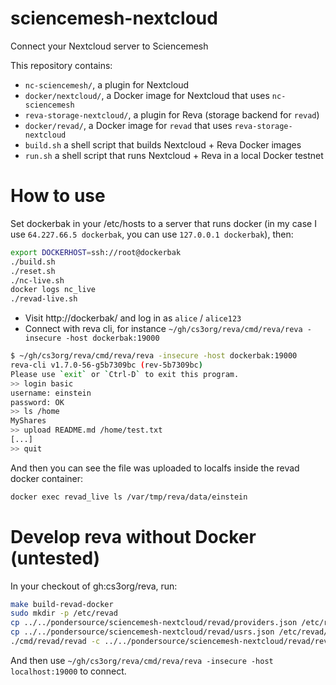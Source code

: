 # sciencemesh-nextcloud
Connect your Nextcloud server to Sciencemesh

This repository contains:

* `nc-sciencemesh/`, a plugin for Nextcloud
* `docker/nextcloud/`, a Docker image for Nextcloud that uses `nc-sciencemesh`
* `reva-storage-nextcloud/`, a plugin for Reva (storage backend for `revad`)
* `docker/revad/`, a Docker image for `revad` that uses `reva-storage-nextcloud`
* `build.sh` a shell script that builds Nextcloud + Reva Docker images
* `run.sh` a shell script that runs Nextcloud + Reva in a local Docker testnet

# How to use
Set dockerbak in your /etc/hosts to a server that runs docker (in my case I use `64.227.66.5 dockerbak`, you can use `127.0.0.1 dockerbak`), then:

```sh
export DOCKERHOST=ssh://root@dockerbak
./build.sh
./reset.sh
./nc-live.sh
docker logs nc_live
./revad-live.sh
```

* Visit http://dockerbak/ and log in as `alice` / `alice123`
* Connect with reva cli, for instance `~/gh/cs3org/reva/cmd/reva/reva -insecure -host dockerbak:19000`
```sh
$ ~/gh/cs3org/reva/cmd/reva/reva -insecure -host dockerbak:19000
reva-cli v1.7.0-56-g5b7309bc (rev-5b7309bc)
Please use `exit` or `Ctrl-D` to exit this program.
>> login basic
username: einstein
password: OK
>> ls /home
MyShares
>> upload README.md /home/test.txt
[...]
>> quit
```
And then you can see the file was uploaded to localfs inside the revad docker container:
```sh
docker exec revad_live ls /var/tmp/reva/data/einstein
```


# Develop reva without Docker (untested)
In your checkout of gh:cs3org/reva, run:
```sh
make build-revad-docker
sudo mkdir -p /etc/revad
cp ../../pondersource/sciencemesh-nextcloud/revad/providers.json /etc/revad/
cp ../../pondersource/sciencemesh-nextcloud/revad/usrs.json /etc/revad/
./cmd/revad/revad -c ../../pondersource/sciencemesh-nextcloud/revad/revad.toml
```
And then use `~/gh/cs3org/reva/cmd/reva/reva -insecure -host localhost:19000` to connect.